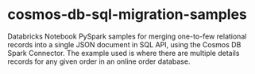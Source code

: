 # cosmos-db-sql-migration-samples

Databricks Notebook PySpark samples for merging one-to-few relational records into a single JSON document in SQL API, using the Cosmos DB Spark Connector. 
The example used is where there are multiple details records for any given order in an online order database.
